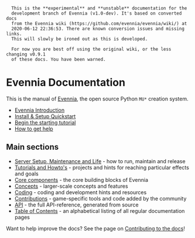 
```warning::

  This is the **experimental** and **unstable** documentation for the
  development branch of Evennia (v1.0-dev). It's based on converted docs
  from the Evennia wiki (https://github.com/evennia/evennia/wiki/) at
  2020-06-12 22:36:53. There are known conversion issues and missing links. 
  This will slowly be ironed out as this is developed.

  For now you are best off using the original wiki, or the less changing v0.9.1
  of these docs. You have been warned.
```

# Evennia Documentation

This is the manual of [Evennia](http://www.evennia.com), the open source Python
`MU*` creation system. 

- [Evennia Introduction](Evennia-Introduction)
- [Install & Setup Quickstart](Setup/Setup-Quickstart)
- [Begin the starting tutorial](Howto/Starting/Starting-Introduction)
- [How to get help](How-To-Get-And-Give-Help)

## Main sections 

- [Server Setup, Maintenance and Life](Setup/Setup-Overview) - how to run, maintain and release 
- [Tutorials and Howto's](Howto/Howto-Overview) - projects and hints for reaching particular effects and goals
- [Core components](Component/Component-Overview) - the core building blocks of Evennia
- [Concepts](Concept/Concept-Overview) - larger-scale concepts and features 
- [Coding](Coding/Coding-Overview) - coding and development hints and resources 
- [Contributions](Contrib/Contrib-Overview) - game-specific tools and code added by the community
- [API](Evennia-API) - the full API-reference, generated from source
- [Table of Contents](toc) - an alphabetical listing of all regular documentation pages

Want to help improve the docs? See the page on [Contributing to the docs](Contributing-Docs)!
